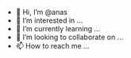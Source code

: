 - 👋 Hi, I’m @anas
- 👀 I’m interested in ...
- 🌱 I’m currently learning ...
- 💞️ I’m looking to collaborate on ...
- 📫 How to reach me ...

<!---
marcoeka/marcoeka is a ✨ special ✨ repository because its `README.md` (this file) appears on your GitHub profile.
You can click the Preview link to take a look at your changes.
--->
